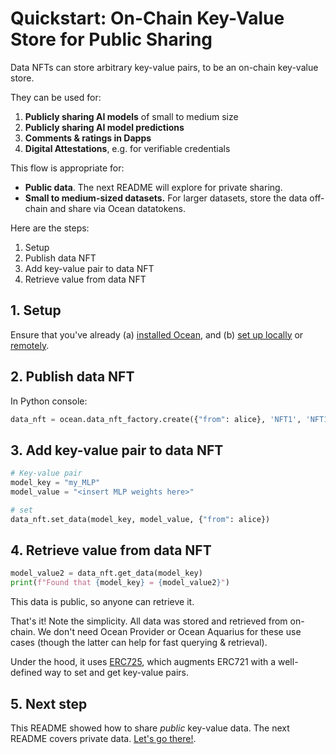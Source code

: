<!--
Copyright 2022 Ocean Protocol Foundation
SPDX-License-Identifier: Apache-2.0
-->

# Quickstart: On-Chain Key-Value Store for Public Sharing

Data NFTs can store arbitrary key-value pairs, to be an on-chain key-value store.

They can be used for:
1. **Publicly sharing AI models** of small to medium size
2. **Publicly sharing AI model predictions**
3. **Comments & ratings in Dapps**
4. **Digital Attestations**, e.g. for verifiable credentials

This flow is appropriate for:
- **Public data**. The next README will explore for private sharing.
- **Small to medium-sized datasets.** For larger datasets, store the data off-chain and share via Ocean datatokens.

Here are the steps:

1. Setup
2. Publish data NFT
3. Add key-value pair to data NFT
4. Retrieve value from data NFT

## 1. Setup

Ensure that you've already (a) [installed Ocean](install.md), and (b) [set up locally](setup-local.md) or [remotely](setup-remote.md).

## 2. Publish data NFT

In Python console:
```python
data_nft = ocean.data_nft_factory.create({"from": alice}, 'NFT1', 'NFT1')
```

## 3. Add key-value pair to data NFT

```python
# Key-value pair
model_key = "my_MLP"
model_value = "<insert MLP weights here>"

# set
data_nft.set_data(model_key, model_value, {"from": alice})
```

## 4. Retrieve value from data NFT

```python
model_value2 = data_nft.get_data(model_key)
print(f"Found that {model_key} = {model_value2}")
```

This data is public, so anyone can retrieve it.

That's it! Note the simplicity. All data was stored and retrieved from on-chain. We don't need Ocean Provider or Ocean Aquarius for these use cases (though the latter can help for fast querying & retrieval).

Under the hood, it uses [ERC725](https://erc725alliance.org/), which augments ERC721 with a well-defined way to set and get key-value pairs.

## 5. Next step

This README showed how to share _public_ key-value data. The next README covers private data. [Let's go there!](key-value-private.md).
